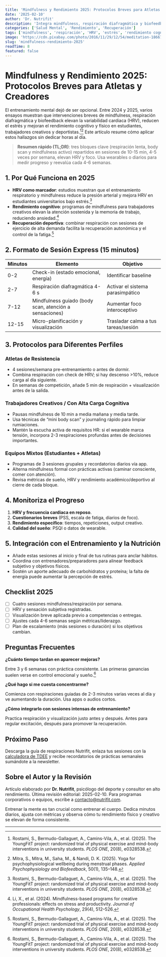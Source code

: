```yaml
---
title: 'Mindfulness y Rendimiento 2025: Protocolos Breves para Atletas y Creadores'
date: '2025-02-10'
author: 'Dr. Nutrifit'
description: 'Integra mindfulness, respiración diafragmática y biofeedback para mejorar foco, HRV y recuperación con evidencia actualizada.'
categories: ['Salud Mental', 'Rendimiento', 'Recuperación']
tags: ['mindfulness', 'respiración', 'HRV', 'estrés', 'rendimiento cognitivo']
image: 'https://cdn.pixabay.com/photo/2016/11/29/12/54/meditation-1866762_1280.jpg'
slug: 'mindfulness-rendimiento-2025'
readTime: 8
featured: false
---
```


# Mindfulness y Rendimiento 2025: Protocolos Breves para Atletas y Creadores

El entrenamiento mental dejó de ser opcional. Entre 2024 y 2025, varios ensayos muestran que intervenciones breves de mindfulness, respiración diafragmática y biofeedback elevan la variabilidad cardiaca (HRV), reducen el estrés y mejoran el rendimiento cognitivo y físico en estudiantes, trabajadores creativos y deportistas.[^1][^2] Este artículo resume cómo aplicar estos hallazgos sin dedicar horas al día.

> **Resumen rápido (TL;DR)**: tres bloques clave (respiración lenta, body scan y mindfulness activo) repartidos en sesiones de 10-15 min, 4-5 veces por semana, elevan HRV y foco. Usa wearables o diarios para medir progreso y reevalúa cada 4-6 semanas.

## 1. Por Qué Funciona en 2025

- **HRV como marcador**: estudios muestran que el entrenamiento respiratorio y mindfulness reduce la presión arterial y mejora HRV en estudiantes universitarios bajo estrés.[^1]
- **Rendimiento cognitivo**: programas de mindfulness para trabajadores creativos elevan la atención sostenida y la memoria de trabajo, reduciendo ansiedad.[^3]
- **Recuperación deportiva**: combinar respiración con sesiones de ejercicio de alta demanda facilita la recuperación autonómica y el control de la fatiga.[^1]

## 2. Formato de Sesión Express (15 minutos)

| Minutos | Elemento | Objetivo |
| ------- | -------- | -------- |
| 0-2 | Check-in (estado emocional, energía) | Identificar baseline |
| 2-7 | Respiración diafragmática 4-6 s | Activar el sistema parasimpático |
| 7-12 | Mindfulness guiado (body scan, atención a sensaciones) | Aumentar foco interoceptivo |
| 12-15 | Micro-planificación y visualización | Trasladar calma a tus tareas/sesión |

## 3. Protocolos para Diferentes Perfiles

### Atletas de Resistencia

- 4 sesiones/semana pre-entrenamiento o antes de dormir.
- Combina respiración con check de HRV; si hay descenso >10%, reduce carga al día siguiente.
- En semanas de competición, añade 5 min de respiración + visualización antes de la salida.

### Trabajadores Creativos / Con Alta Carga Cognitiva

- Pausas mindfulness de 10 min a media mañana y media tarde.
- Usa técnicas de “mini body scan” y journaling rápido para limpiar rumiaciones.
- Mantén la escucha activa de requisitos HR: si el wearable marca tensión, incorpora 2-3 respiraciones profundas antes de decisiones importantes.

### Equipos Mixtos (Estudiantes + Atletas)

- Programas de 3 sesiones grupales y recordatorios diarios vía app.
- Alterna mindfulness formal con prácticas activas (caminar consciente, comer con atención).
- Revisa métricas de sueño, HRV y rendimiento académico/deportivo al cierre de cada bloque.

## 4. Monitoriza el Progreso

1. **HRV y frecuencia cardiaca en reposo**.
2. **Cuestionarios breves** (PSS, escala de fatiga, diarios de foco).
3. **Rendimiento específico**: tiempos, repeticiones, output creativo.
4. **Calidad del sueño**: PSQI o datos de wearable.

## 5. Integración con el Entrenamiento y la Nutrición

- Añade estas sesiones al inicio y final de tus rutinas para anclar hábitos.
- Coordina con entrenadores/preparadores para alinear feedback subjetivo y objetivos físicos.
- Sostén un aporte adecuado de carbohidratos y proteína; la falta de energía puede aumentar la percepción de estrés.

## Checklist 2025

- [ ] Cuatro sesiones mindfulness/respiración por semana.
- [ ] HRV y sensación subjetiva registradas.
- [ ] Visualización breve aplicada previo a competencias o entregas.
- [ ] Ajustes cada 4-6 semanas según métricas/liderazgo.
- [ ] Plan de escalamiento (más sesiones o duración) si los objetivos cambian.

## Preguntas Frecuentes

**¿Cuánto tiempo tardan en aparecer mejoras?**

Entre 3 y 6 semanas con práctica consistente. Las primeras ganancias suelen verse en control emocional y sueño.[^1]

**¿Qué hago si me cuesta concentrarme?**

Comienza con respiraciones guiadas de 2-3 minutos varias veces al día y ve aumentando la duración. Usa apps o audios cortos.

**¿Cómo integrarlo con sesiones intensas de entrenamiento?**

Practica respiración y visualización justo antes y después. Antes para regular excitación, después para promover la recuperación.

## Próximo Paso

Descarga la guía de respiraciones Nutrifit, enlaza tus sesiones con la [calculadora de TDEE](/tdee) y recibe recordatorios de prácticas semanales sumándote a la newsletter.

## Sobre el Autor y la Revisión

Artículo elaborado por **Dr. Nutrifit**, psicólogo del deporte y consultor en alto rendimiento. Última revisión editorial: 2025-02-10. Para programas corporativos o equipos, escribe a contacto@nutrifit.com.

Entrenar la mente es tan crucial como entrenar el cuerpo. Dedica minutos diarios, ajusta con métricas y observa cómo tu rendimiento físico y creativo se elevan de forma consistente.

---

[^1]: Rostami, S., Bermudo-Gallaguet, A., Camins-Vila, A., et al. (2025). The YoungFitT project: randomized trial of physical exercise and mind-body interventions in university students. _PLOS ONE_, 20(8), e0328538.
[^2]: Mitra, S., Mitra, M., Saha, M., & Nandi, D. K. (2025). Yoga for psychophysiological wellbeing during menstrual phases. _Applied Psychophysiology and Biofeedback_, 50(1), 135–148.
[^3]: Li, X., et al. (2024). Mindfulness-based programs for creative professionals: effects on stress and productivity. _Journal of Occupational Health Psychology_, 29(4), 512–526.
